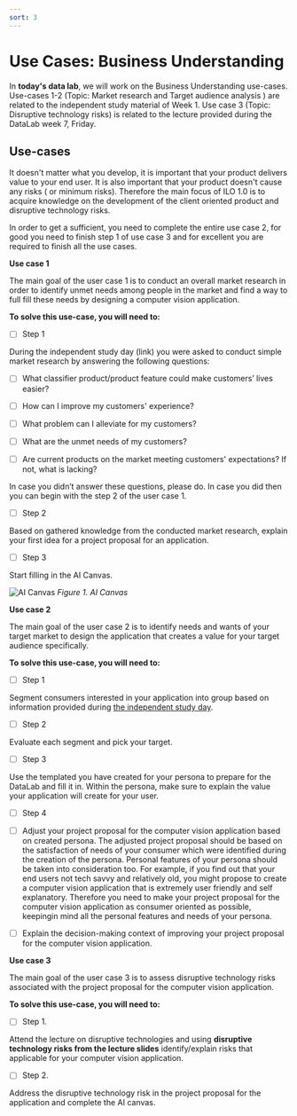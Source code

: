 ```yaml
---
sort: 3
---
```


# __Use Cases: Business Understanding__

In **today's data lab**, we will work on the Business Understanding use-cases. Use-cases 1-2 (Topic: Market research and Target audience analysis ) are related to the independent study material of Week 1. Use case 3 (Topic: Disruptive technology risks) is related to the lecture provided during the DataLab week 7, Friday.

## Use-cases

It doesn't matter what you develop, it is important that your product delivers value to your end user. It is also important that your product doesn't cause any risks ( or minimum risks). Therefore the main focus of ILO 1.0 is to acquire knowledge on the development of the client oriented product and disruptive technology risks.  

In order to get a sufficient, you need to complete the entire use case 2, for good you need to finish step 1 of use case 3 and for excellent you are required to finish all the use cases. 

__Use case 1__

The main goal of the user case 1 is to conduct an overall market research in order to identify unmet needs among people in the market and find a way to full fill these needs by designing a computer vision application.

__To solve this use-case, you will need to:__

- [ ] Step 1

During the independent study day (link) you were asked to conduct simple market research by answering the following questions:

- [ ]	What classifier product/product feature could make customers’ lives easier?

- [ ] How can I improve my customers' experience?

- [ ] What problem can I alleviate for my customers?

- [ ] What are the unmet needs of my customers?

- [ ] Are current products on the market meeting customers' expectations? If not, what is lacking?


In case you didn’t answer these questions, please do. In case you did then you can begin with the step 2 of the user case 1.

- [ ] Step 2

Based on gathered knowledge from the conducted market research, explain your first idea for a project proposal for an application.  

- [ ] Step 3

Start filling in the AI Canvas.


![AI Canvas](https://wearebrain.com/blog/app/uploads/2020/11/AI-Canvas-1024x496.png)
*Figure 1. AI Canvas*

__Use case 2__

The main goal of the user case 2 is to identify needs and wants of your target market to design the application that creates a value for your target audience specifically. 

__To solve this use-case, you will need to:__

- [ ] Step 1 

Segment consumers interested in your application into group based on information provided during [the independent study day](https://adsai.buas.nl/Study%20Content/Business%20Understanding/BusinessUnderstanding%201.html#21-segmentation).

- [ ] Step 2

Evaluate each segment and pick your target.

- [ ] Step 3

Use the templated you have created for your persona to prepare for the DataLab and fill it in.
Within the persona, make sure to explain the value your application will create for your user.

- [ ] Step 4

- [ ] Adjust your project proposal for the computer vision application based on created persona. The adjusted project proposal should be based on the satisfaction of needs of your consumer which were identified during the creation of the persona. Personal features of your persona should be taken into consideration too. For example, if you find out that your end users not tech savvy and relatively old, you might propose to create a computer vision application that is extremely user friendly and self explanatory.   Therefore you need to make your project proposal for the computer vision application as consumer oriented as possible, keepingin mind all the personal features and needs of your persona. 

- [ ] Explain the decision-making context of improving your project proposal for the computer vision application.

__Use case 3__

The main goal of the user case 3 is to assess disruptive technology risks associated with the project proposal for the computer vision application. 

__To solve this use-case, you will need to:__

- [ ] Step 1.

Attend the lecture on disruptive technologies and using __disruptive technology risks from the lecture slides__ identify/explain risks that applicable for your computer vision application.

- [ ] Step 2.
 
Address the disruptive technology risk in the project proposal for the application and complete the AI canvas.

